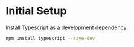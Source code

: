 # Initial Setup
Install Typescript as a development dependency:
```bash
npm install typescript --save-dev
```

